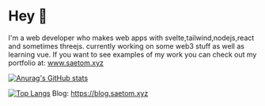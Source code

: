 # Hey 👋
I'm a web developer who makes web apps with svelte,tailwind,nodejs,react and sometimes threejs. currently working on some web3 stuff as well as learning vue.
If you want to see examples of my work you can check out my portfolio at: www.saetom.xyz

[![Anurag's GitHub stats](https://github-readme-stats.vercel.app/api?username=MatissJurevics)](https://github.com/anuraghazra/github-readme-stats)


[![Top Langs](https://github-readme-stats.vercel.app/api/top-langs/?username=MatissJurevics)](https://github.com/anuraghazra/github-readme-stats)
Blog: https://blog.saetom.xyz

